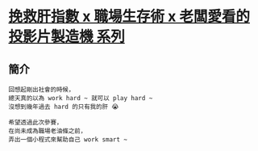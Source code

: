 [挽救肝指數 x 職場生存術 x 老闆愛看的投影片製造機 系列](https://ithelp.ithome.com.tw/users/20141784/ironman/6228)
===

## 簡介
```
回想起剛出社會的時候，
總天真的以為 work hard ~ 就可以 play hard ~
沒想到幾年過去 hard 的只有我的肝 😭

希望透過此次參賽，
在尚未成為職場老油條之前，
弄出一個小程式來幫助自己 work smart ~
```


